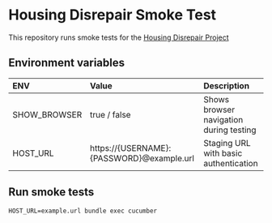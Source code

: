 # Housing Disrepair Smoke Test

This repository runs smoke tests for the [Housing Disrepair Project](https://github.com/ministryofjustice/fb-housing-disrepair-prototype)


## Environment variables

| ENV            | Value          | Description
| :------------- | :------------- | :---------------------------------------|
| SHOW_BROWSER   | true / false   | Shows browser navigation during testing |
| HOST_URL       | https://{USERNAME}:{PASSWORD}@example.url | Staging URL with basic authentication |


## Run smoke tests

```
HOST_URL=example.url bundle exec cucumber
```
